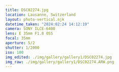 ```yaml
---
title: DSC02274.jpg
location: Lausanne, Switzerland
layout: photo-vertical.njk
datetime_taken: "2024:02:24 14:12:19"
camera: SONY ILCE-6400
lens: E 35mm F1.8 OSS
focal: 35mm
aperture: 5/2
shutter: 1/2000
iso: 100
img_edited: ./img/gallery/gallery1/DSC02274.jpg
img_raw: ./img/gallery/gallery1/DSC02274.ARW.png
---
```

